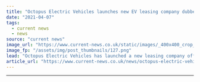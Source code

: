```yaml
---
title: "Octopus Electric Vehicles launches new EV leasing company dubbed Electric Dreams"
date: "2021-04-07"
tags: 
  - current news
  - news
source: "current news"
image_url: "https://www.current-news.co.uk/static/images/_400x400_crop_center-center/huel-Octopus-EV-leasing-scheme-image-Huel.png"
image_fp: "/assets/img/post_thumbnails/127.png"
lead: "Octopus Electric Vehicles has launched a new leasing company offering 100% electric salary sacrifice schemes."
article_url: "https://www.current-news.co.uk/news/octopus-electric-vehicles-launches-new-ev-leasing-company-dubbed-electric-dreams?utm_source=rss-feeds&utm_medium=rss&utm_campaign=rss"
---
```


---
